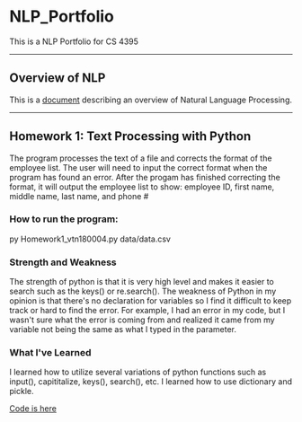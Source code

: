 # NLP_Portfolio
This is a NLP Portfolio for CS 4395

---
## Overview of NLP
This is a [document](https://github.com/vickynguyen3/NLP_Portfolio/blob/main/OverviewOfNLP.pdf) describing an overview of Natural Language Processing.

---
## Homework 1: Text Processing with Python
The program processes the text of a file and corrects the format of the employee list. The user will need to input the correct format when
the program has found an error. After the progam has finished correcting the format, it will output the employee list to show: employee ID, first name, middle name, last name, and phone #

### How to run the program:
py Homework1_vtn180004.py data/data.csv

### Strength and Weakness
The strength of python is that
it is very high level and makes it easier to search such as the keys() or re.search(). The weakness of Python in my opinion is that there's no declaration for variables so I find it difficult to keep track or hard to find the error. For example, I had an error in my code, but I wasn't sure what the error is coming from and realized it came from my variable not being the same as what I typed in the parameter.

### What I've Learned 
I learned how to utilize several variations of python functions such as
input(), capititalize, keys(), search(), etc. I learned how to use
dictionary and pickle.

[Code is here](https://github.com/vickynguyen3/NLP_Portfolio/blob/main/Homework1/Homework1_vtn180004.py)